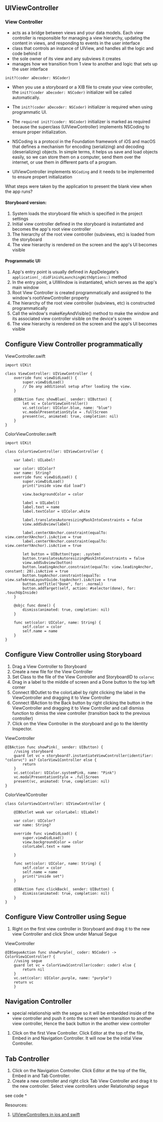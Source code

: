 ## UIViewController

### View Controller
- acts as a bridge between views and your data models. Each view controller is responsible for managing a view hierarchy, updating the content in views, and responding to events in the user interface
- class that controls an instance of UIView, and handles all the logic and code behind it
- the sole owner of its view and any subviews it creates
- manages how we transition from 1 view to another and logic that sets up the user interface

`init?(coder aDecoder: NSCoder)`
- When you use a storyboard or a XIB file to create your view controller, the `init?(coder aDecoder: NSCoder)` initializer will be called automatically.
- The `init?(coder aDecoder: NSCoder)` initializer is required when using programmatic UI.
- The `required init?(coder: NSCoder)` initializer is marked as required because the superclass (UIViewController) implements NSCoding to ensure proper initialization.
- NSCoding is a protocol in the Foundation framework of iOS and macOS that defines a mechanism for encoding (serializing) and decoding (deserializing) objects. In simple terms, it helps us save and load objects easily, so we can store them on a computer, send them over the internet, or use them in different parts of a program.


- UIViewController implements `NSCoding` and it needs to be implemented to ensure propert initialization 

What steps were taken by the application to present the blank view when the app runs?

#### Storyboard version: 
1. System loads the storyboard file which is specified in the project settings
2. Initial view controller defined in the storyboard is instantiated and becomes the app's root view controller
3. The hierarchy of the root view controller (subviews, etc) is loaded from the storyboard
4. The view hierarchy is rendered on the screen and the app's UI becomes visible

#### Programmatic UI:
1. App's entry point is usually defined in AppDelegate's `application(_:didFinishLaunchingWithOptions:)` method
2. In the entry point, a UIWindow is instantiated, which serves as the app's main window
3. Root View Controller is created programmatically and assigned to the window's rootViewController property
4. The hierarchy of the root view controller (subviews, etc) is constructed programmatically
5. Call the window's makeKeyAndVisible() method to make the window and its associated view controller visible on the device's screen
6. The view hierarchy is rendered on the screen and the app's UI becomes visible

## Configure View Controller programmatically 

ViewController.swift
```
import UIKit

class ViewController: UIViewController {
    override func viewDidLoad() {
        super.viewDidLoad()
        // Do any additional setup after loading the view.
    }

    @IBAction func showBlue(_ sender: UIButton) {
        let vc = ColorViewController()
        vc.set(color: UIColor.blue, name: "blue")
        vc.modalPresentationStyle = .fullScreen
        present(vc, animated: true, completion: nil)  
    }
}
```

ColorViewController.swift
```
import UIKit

class ColorViewController: UIViewController {
    
    var label: UILabel!
    
    var color: UIColor?
    var name: String?
    override func viewDidLoad() {
        super.viewDidLoad()
        print("inside view did load")
        
        view.backgroundColor = color
        
        label = UILabel()
        label.text = name
        label.textColor = UIColor.white
        
        label.translatesAutoresizingMaskIntoConstraints = false
        view.addSubview(label)
        
        label.centerXAnchor.constraint(equalTo: view.centerXAnchor).isActive = true
        label.centerYAnchor.constraint(equalTo: view.centerYAnchor).isActive = true
        
        let button = UIButton(type: .system)
        button.translatesAutoresizingMaskIntoConstraints = false
        view.addSubview(button)
        button.leadingAnchor.constraint(equalTo: view.leadingAnchor, constant: 20).isActive = true
        button.topAnchor.constraint(equalTo: view.safeAreaLayoutGuide.topAnchor).isActive = true
        button.setTitle("Done", for: .normal)
        button.addTarget(self, action: #selector(done), for: .touchUpInside)
    }
    
    @objc func done() {
        dismiss(animated: true, completion: nil)
    }
    
    func set(color: UIColor, name: String) {
        self.color = color
        self.name = name
    }
}
```

## Configure View Controller using Storyboard 

1. Drag a View Controller to Storyboard
2. Create a new file for the View Controller
3. Set Class to the file of the View Controller and StoryboardID to `colorvc`
4. Drag in a label to the middle of screen and a Done button to the top left corner 
5. Connect IBOutlet to the colorLabel by right clicking the label in the ViewController and dragging it to View Controller
6. Connect IBAction to the Back button by right clicking the button in the ViewController and dragging it to View Controller and call dismiss function to dimiss the view controller (transition back to the previous controller)
7. Click on the View Controller in the storyboard and go to the Identity Inspector. 

ViewController

```
@IBAction func showPink(_ sender: UIButton) {
    //using storyboard
    guard let vc = storyboard?.instantiateViewController(identifier: "colorvc") as? ColorView1Controller else {
        return
    }
    vc.set(color: UIColor.systemPink, name: "Pink")
    vc.modalPresentationStyle = .fullScreen
    present(vc, animated: true, completion: nil)
}
```

ColorView1Controller

```
class ColorView1Controller: UIViewController {
    
    @IBOutlet weak var colorLabel: UILabel!
    
    var color: UIColor?
    var name: String?
    
    override func viewDidLoad() {
        super.viewDidLoad()
        view.backgroundColor = color
        colorLabel.text = name

    }
    
    func set(color: UIColor, name: String) {
        self.color = color
        self.name = name
        print("inside set")
    }
    
    @IBAction func clickBack(_ sender: UIButton) {
        dismiss(animated: true, completion: nil)
    }
}
```

## Configure View Controller using Segue

1. Right on the first view controller in Storyboard and drag it to the new view Controller and click Show under Manual Segue

ViewController

```
@IBSegueAction func showPurple(_ coder: NSCoder) -> ColorView1Controller? {
    //using segue
    guard let vc = ColorView1Controller(coder: coder) else {
        return nil
    }
    vc.set(color: UIColor.purple, name: "purple")
    return vc
    }
```

## Navigation Controller 

- special relationship with the segue so it will be embedded inside of the view controller and push it onto the screen when transition to another view controller, Hence the back button in the another view controller

1. Click on the first View Controller. Click Editor at the top of the file, Embed in and Navigation Controller. It will now be the initial View Controller.

## Tab Controller

1. Click on the Navigation Controller. Click Editor at the top of the file, Embed in and Tab Controller.
2. Create a new controller and right click Tab View Controller and drag it to the new controller. Select view controllers under Relationship segue


see code ^

Resources: 

1. [UIViewControllers in ios and swift](https://www.youtube.com/watch?v=WuSesaZcaMQ)
